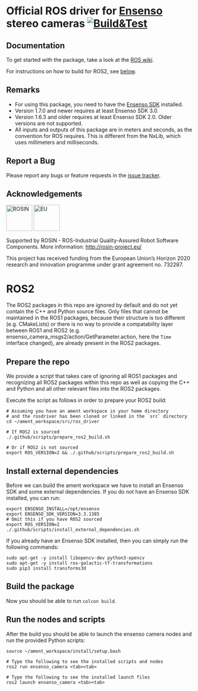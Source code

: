 # Official ROS driver for [Ensenso](http://www.ensenso.com) stereo cameras [![Build&Test](https://github.com/ensenso/ros_driver/actions/workflows/build-and-test.yml/badge.svg)](https://github.com/ensenso/ros_driver/actions/workflows/build-and-test.yml)


## Documentation

To get started with the package, take a look at the [ROS wiki](http://wiki.ros.org/ensenso_driver).

For instructions on how to build for ROS2, see [below](#ros2).

## Remarks
 * For using this package, you need to have the [Ensenso SDK](https://www.ensenso.com/support/sdk-download) installed.
 * Version 1.7.0 and newer requires at least Ensenso SDK 3.0.
 * Version 1.6.3 and older requires at least Ensenso SDK 2.0. Older versions are not supported.
 * All inputs and outputs of this package are in meters and seconds, as the convention for ROS requires. This is different from the NxLib, which uses millimeters and milliseconds.

## Report a Bug

Please report any bugs or feature requests in the [issue tracker](https://github.com/ensenso/ros_driver/issues).

## Acknowledgements

<img src="https://raw.githubusercontent.com/ensenso/ros_driver/master/media/rosin.png" alt="ROSIN" title="ROSIN" height="70">&nbsp;<img src="https://raw.githubusercontent.com/ensenso/ros_driver/master/media/eu.png" alt="EU" title="EU" height="70">

Supported by ROSIN - ROS-Industrial Quality-Assured Robot Software Components.
More information: http://rosin-project.eu/

This project has received funding from the European Union’s Horizon 2020 research and innovation programme under grant agreement no. 732287.

# ROS2
The ROS2 packages in this repo are ignored by default and do not yet contain the C++ and Python source files. Only files
that cannot be maintained in the ROS1 packages, because their structure is too different (e.g. CMakeLists) or there is
no way to provide a compatability layer between ROS1 and ROS2 (e.g. ensenso_camera_msgs2/action/GetParameter.action,
here the `Time` interface changed), are already present in the ROS2 packages.

## Prepare the repo
We provide a script that takes care of ignoring all ROS1 packages and recognizing all ROS2 packages within this repo as
well as copying the C++ and Python and all other relevant files into the ROS2 packages.

Execute the script as follows in order to prepare your ROS2 build:
```
# Assuming you have an ament workspace in your home directory
# and the rosdriver has been cloned or linked in the `src` directory
cd ~/ament_workspace/src/ros_driver

# If ROS2 is sourced
./.github/scripts/prepare_ros2_build.sh

# Or if ROS2 is not sourced
export ROS_VERSION=2 && ./.github/scripts/prepare_ros2_build.sh
```

## Install external dependencies
Before we can build the ament workspace we have to install an Ensenso SDK and some external dependencies. If you do not
have an Ensenso SDK installed, you can run:
```
export ENSENSO_INSTALL=/opt/ensenso
export ENSENSO_SDK_VERSION=3.3.1385
# Omit this if you have ROS2 sourced
export ROS_VERSION=2
./.github/scripts/install_external_dependencies.sh
```

If you already have an Ensenso SDK installed, then you can simply run the following commands:
```
sudo apt-get -y install libopencv-dev python3-opencv
sudo apt-get -y install ros-galactic-tf-transformations
sudo pip3 install transforms3d
```

## Build the package
Now you should be able to run `colcon build`.

## Run the nodes and scripts
After the build you should be able to launch the ensenso camera nodes and run the provided Python scripts:

```
source ~/ament_workspace/install/setup.bash

# Type the following to see the installed scripts and nodes
ros2 run ensenso_camera <tab><tab>

# Type the following to see the installed launch files
ros2 launch ensenso_camera <tab><tab>

```
